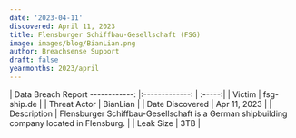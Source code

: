 ```yaml
---
date: '2023-04-11'
discovered: April 11, 2023
title: Flensburger Schiffbau-Gesellschaft (FSG)
image: images/blog/BianLian.png
author: Breachsense Support
draft: false
yearmonths: 2023/april
---
```



| Data Breach Report
------------:     |:-------------:    | :-----:|
| Victim      | fsg-ship.de      | 
| Threat Actor      | BianLian      | 
| Date Discovered      | Apr 11, 2023      | 
| Description      | Flensburger Schiffbau-Gesellschaft is a German shipbuilding company located in Flensburg.      | 
| Leak Size      | 3TB      | 

